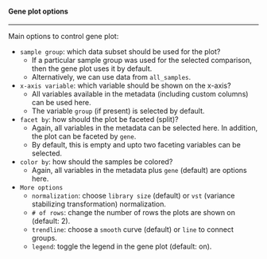#### Gene plot options
----------------------

Main options to control gene plot:

- `sample group`: which data subset should be used for the plot?
  - If a particular sample group was used for the selected
    comparison, then the gene plot uses it by default.
  - Alternatively, we can use data from `all_samples`.
- `x-axis variable`: which variable should be shown on the x-axis?
  - All variables available in the metadata (including custom
    columns) can be used here.
  - The variable `group` (if present) is selected by default.
- `facet by`: how should the plot be faceted (split)?
  - Again, all variables in the metadata can be selected here.
    In addition, the plot can be faceted by `gene`.
  - By default, this is empty and upto two faceting variables
    can be selected.
- `color by`: how should the samples be colored?
  - Again, all variables in the metadata plus `gene` (default)
    are options here.
- `More options`
  - `normalization`: choose `library size` (default) or
    `vst` (variance stabilizing transformation) normalization.
  - `# of rows`: change the number of rows the plots are shown on
    (default: 2).
  - `trendline`: choose a `smooth` curve (default) or `line` to connect groups.
  - `legend`: toggle the legend in the gene plot (default: on).

